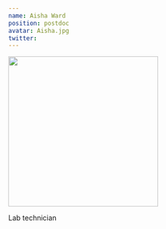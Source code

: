 ```yaml
---
name: Aisha Ward
position: postdoc
avatar: Aisha.jpg
twitter: 
---
```


<img width="300" src="{{site.baseurl}}/images/people/{{page.avatar}}" data-action="zoom">

Lab technician
